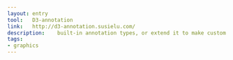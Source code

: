 ```yaml
---
layout: entry
tool:	D3-annotation
link:	http://d3-annotation.susielu.com/
description:	built-in annotation types, or extend it to make custom annotations. It is made for d3-v4 in SVG
tags:
- graphics
---
```


